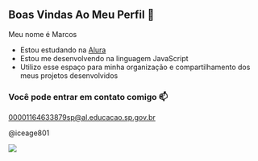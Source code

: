 ## Boas Vindas Ao Meu Perfil 🚸

Meu nome é Marcos

- Estou estudando na [Alura](https://www.alura.com.br)
- Estou me desenvolvendo na linguagem JavaScript
- Utilizo esse espaço para minha organização e compartilhamento dos meus projetos desenvolvidos
### Você pode entrar em contato comigo 📫

00001164633879sp@al.educacao.sp.gov.br

@iceage801


![](https://media.tenor.com/e_hKeuzbRVYAAAAM/enaldinho.gif)

